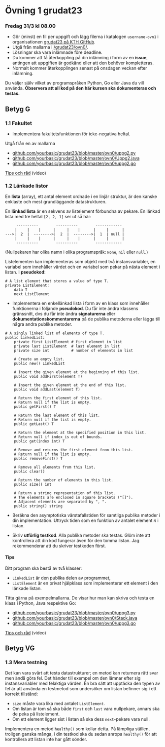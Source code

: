 # Övning 1 grudat23
### Fredag 31/3 kl 08.00

- Gör (minst) en fil per uppgift och lägg filerna i katalogen <code>username-ovn1</code> i organisationen [grudat23 på KTH GitHub](https://gits-15.sys.kth.se/grudat23).
- Utgå från mallarna i [/grudat23/ovn0/](https://github.com/yourbasic/grudat23/tree/master/ovn0).
- Lösningar ska vara inlämnade före deadline.
- Du kommer att få återkoppling på din inlämning i form av en **issue**, antingen att uppgiften är godkänd eller att den behöver kompletteras.
- Normalt kommer återkopplingen senast på onsdagen veckan efter inlämning.

Du väljer själv vilket av programspråken Python, Go eller Java du vill använda.
**Observera att all kod på den här kursen ska dokumenteras och testas.**

## Betyg G

### 1.1 Fakultet

- Implementera fakultetsfunktionen för icke-negativa heltal.

Utgå från en av mallarna

- [github.com/yourbasic/grudat23/blob/master/ovn0/uppg2.py](https://github.com/yourbasic/grudat23/blob/master/ovn0/uppg2.py)
- [github.com/yourbasic/grudat23/blob/master/ovn0/Uppg2.java](https://github.com/yourbasic/grudat23/blob/master/ovn0/Uppg2.java)
- [github.com/yourbasic/grudat23/blob/master/ovn0/uppg2.go](https://github.com/yourbasic/grudat23/blob/master/ovn0/uppg2.go)

[Tips och råd](https://www.youtube.com/watch?v=QRYvu1-H1xQ) (video)

### 1.2 Länkade listor

En **lista** (array), ett antal element ordnade i en linjär struktur, är den kanske enklaste och mest grundläggande datastrukturen.

En **länkad lista** är en sekvens av listelement förbundna av pekare.
En länkad lista med tre heltal <code>[2,&nbsp;2,&nbsp;1]</code> ser ut så här:

<pre><code>     ----------        ----------        ------------
    |     |    |      |     |    |      |     |      |
--->|  2  |  -------->|  2  |  -------->|  1  | null |
    |     |    |      |     |    |      |     |      |
     ----------        ----------        ------------
</code></pre>

(Nullpekaren har olika namn i olika programspråk: <code>None</code>, <code>nil</code> eller <code>null</code>.)

Listelementen kan implementeras som objekt med två instansvariabler,
en variabel som innehåller värdet och en variabel som pekar på nästa element i listan.
I **pseudokod**:

<pre><code># A list element that stores a value of type T.
private ListElement:
    data T
    next ListElement
</code></pre>


- Implementera en enkellänkad lista i form av en klass som innehåller funktionerna i följande **pseudokod**.
  Du får inte ändra klassens gränssnitt, dvs du får inte ändra **signaturerna** eller **dokumentationskommentarerna**
  på de  publika metoderna eller lägga till några andra publika metoder.

<pre><code># A singly linked list of elements of type T.
public LinkedList:
    private first ListElement # first element in list
    private last ListElement  # last element in list
    private size int          # number of elements in list
   
    # Create an empty list.
    public new() LinkedList

    # Insert the given element at the beginning of this list.
    public void addFirst(element T)

    # Insert the given element at the end of this list.
    public void addLast(element T)

    # Return the first element of this list.
    # Return null if the list is empty.
    public getFirst() T

    # Return the last element of this list.
    # Return null if the list is empty.
    public getLast() T

    # Return the element at the specified position in this list.
    # Return null if index is out of bounds.
    public get(index int) T

    # Remove and returns the first element from this list.
    # Return null if the list is empty.
    public removeFirst() T

    # Remove all elements from this list.
    public clear()

    # Return the number of elements in this list.
    public size() int

    # Return a string representation of this list.
    # The elements are enclosed in square brackets ("[]").
    # Adjacent elements are separated by ", ".
    public string() string
</code></pre>

- Beräkna den asymptotiska värstafallstiden för samtliga publika metoder i din implementation.
  Uttryck tiden som en funktion av antalet element&nbsp;<i>n</i> i listan.

- Skriv <b>utförlig testkod</b>. Alla publika metoder ska testas.
  Glöm inte att kontrollera att din kod fungerar även för den tomma listan.
  Jag rekommenderar att du skriver testkoden först.

#### Tips

Ditt program ska bestå av två klasser:

- <code>LinkedList</code> är den publika delen av programmet,
- <code>ListElement</code> är en privat hjälpklass som implementerar ett element i den länkade listan.

Titta gärna på exempelmallarna. De visar hur man kan skriva och testa en klass i Python, Java respektive Go:

- [github.com/yourbasic/grudat23/blob/master/ovn0/uppg3.py](https://github.com/yourbasic/grudat23/blob/master/ovn0/uppg3.py)
- [github.com/yourbasic/grudat23/blob/master/ovn0/Stack.java](https://github.com/yourbasic/grudat23/blob/master/ovn0/Stack.java)
- [github.com/yourbasic/grudat23/blob/master/ovn0/uppg3.go](https://github.com/yourbasic/grudat23/blob/master/ovn0/uppg3.go)

[Tips och råd](https://www.youtube.com/watch?v=SH72Eyelbs4) (video)

## Betyg VG

### 1.3 Mera testning

Det kan vara svårt att testa datastrukturer;
en metod kan returnera rätt svar men ändå göra fel.
Det händer till exempel om den lämnar efter sig instansvariabler
med felaktiga värden. En bra sätt att upptäcka den typen av fel
är att använda en testmetod som undersöker om listan befinner
sig i ett korrekt tillstånd:


<ul>
<li><code>size</code> måste vara lika med antalet <code>ListElement</code>.
</li>
<li>Om listan är tom så ska både <code>first</code> och <code>last</code>
    vara nullpekare, annars ska de peka på listelement.
</li>
<li>Om ett element ligger sist i listan så ska dess <code>next</code>-pekare
    vara null.
</li>
</ul>

Implementera en metod <code>healthy()</code> som kollar detta.
På lämpliga ställen, troligen ganska många, i din testkod ska du sedan
anropa <code>healthy()</code> för att kontrollera att listan inte har
gått sönder.

